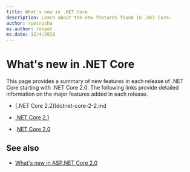 ```yaml
---
title: What's new in .NET Core
description: Learn about the new features found in .NET Core.
author: rpetrusha
ms.author: ronpet
ms.date: 12/4/2018
---
```

# What's new in .NET Core

This page provides a summary of new features in each release of .NET Core starting with .NET Core 2.0. The following links provide detailed information on the major features added in each release.

- [.NET Core 2.2](dotnet-core-2-2.md

- [.NET Core 2.1](dotnet-core-2-1.md)

- .[NET Core 2.0](dotnet-core-2-0.md)

## See also

* [What's new in ASP.NET Core 2.0](/aspnet/core/aspnetcore-2.0)
